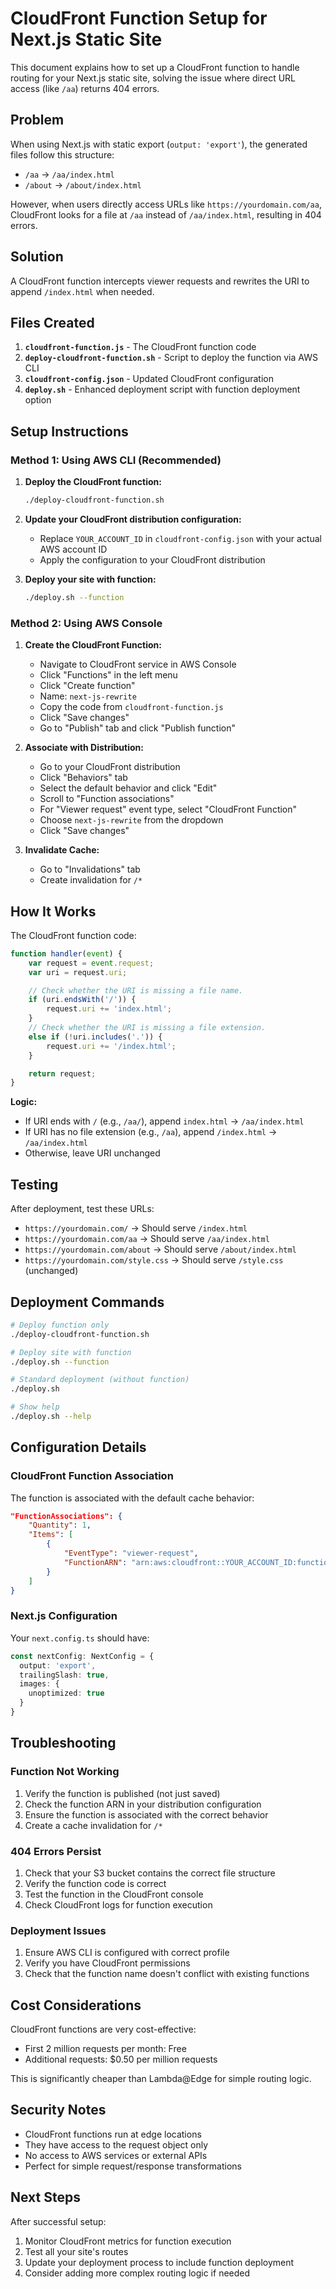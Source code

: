 # CloudFront Function Setup for Next.js Static Site

This document explains how to set up a CloudFront function to handle routing for your Next.js static site, solving the issue where direct URL access (like `/aa`) returns 404 errors.

## Problem

When using Next.js with static export (`output: 'export'`), the generated files follow this structure:
- `/aa` → `/aa/index.html`
- `/about` → `/about/index.html`

However, when users directly access URLs like `https://yourdomain.com/aa`, CloudFront looks for a file at `/aa` instead of `/aa/index.html`, resulting in 404 errors.

## Solution

A CloudFront function intercepts viewer requests and rewrites the URI to append `/index.html` when needed.

## Files Created

1. **`cloudfront-function.js`** - The CloudFront function code
2. **`deploy-cloudfront-function.sh`** - Script to deploy the function via AWS CLI
3. **`cloudfront-config.json`** - Updated CloudFront configuration
4. **`deploy.sh`** - Enhanced deployment script with function deployment option

## Setup Instructions

### Method 1: Using AWS CLI (Recommended)

1. **Deploy the CloudFront function:**
   ```bash
   ./deploy-cloudfront-function.sh
   ```

2. **Update your CloudFront distribution configuration:**
   - Replace `YOUR_ACCOUNT_ID` in `cloudfront-config.json` with your actual AWS account ID
   - Apply the configuration to your CloudFront distribution

3. **Deploy your site with function:**
   ```bash
   ./deploy.sh --function
   ```

### Method 2: Using AWS Console

1. **Create the CloudFront Function:**
   - Navigate to CloudFront service in AWS Console
   - Click "Functions" in the left menu
   - Click "Create function"
   - Name: `next-js-rewrite`
   - Copy the code from `cloudfront-function.js`
   - Click "Save changes"
   - Go to "Publish" tab and click "Publish function"

2. **Associate with Distribution:**
   - Go to your CloudFront distribution
   - Click "Behaviors" tab
   - Select the default behavior and click "Edit"
   - Scroll to "Function associations"
   - For "Viewer request" event type, select "CloudFront Function"
   - Choose `next-js-rewrite` from the dropdown
   - Click "Save changes"

3. **Invalidate Cache:**
   - Go to "Invalidations" tab
   - Create invalidation for `/*`

## How It Works

The CloudFront function code:

```javascript
function handler(event) {
    var request = event.request;
    var uri = request.uri;

    // Check whether the URI is missing a file name.
    if (uri.endsWith('/')) {
        request.uri += 'index.html';
    } 
    // Check whether the URI is missing a file extension.
    else if (!uri.includes('.')) {
        request.uri += '/index.html';
    }

    return request;
}
```

**Logic:**
- If URI ends with `/` (e.g., `/aa/`), append `index.html` → `/aa/index.html`
- If URI has no file extension (e.g., `/aa`), append `/index.html` → `/aa/index.html`
- Otherwise, leave URI unchanged

## Testing

After deployment, test these URLs:
- `https://yourdomain.com/` → Should serve `/index.html`
- `https://yourdomain.com/aa` → Should serve `/aa/index.html`
- `https://yourdomain.com/about` → Should serve `/about/index.html`
- `https://yourdomain.com/style.css` → Should serve `/style.css` (unchanged)

## Deployment Commands

```bash
# Deploy function only
./deploy-cloudfront-function.sh

# Deploy site with function
./deploy.sh --function

# Standard deployment (without function)
./deploy.sh

# Show help
./deploy.sh --help
```

## Configuration Details

### CloudFront Function Association

The function is associated with the default cache behavior:

```json
"FunctionAssociations": {
    "Quantity": 1,
    "Items": [
        {
            "EventType": "viewer-request",
            "FunctionARN": "arn:aws:cloudfront::YOUR_ACCOUNT_ID:function/next-js-rewrite"
        }
    ]
}
```

### Next.js Configuration

Your `next.config.ts` should have:

```typescript
const nextConfig: NextConfig = {
  output: 'export',
  trailingSlash: true,
  images: {
    unoptimized: true
  }
}
```

## Troubleshooting

### Function Not Working
1. Verify the function is published (not just saved)
2. Check the function ARN in your distribution configuration
3. Ensure the function is associated with the correct behavior
4. Create a cache invalidation for `/*`

### 404 Errors Persist
1. Check that your S3 bucket contains the correct file structure
2. Verify the function code is correct
3. Test the function in the CloudFront console
4. Check CloudFront logs for function execution

### Deployment Issues
1. Ensure AWS CLI is configured with correct profile
2. Verify you have CloudFront permissions
3. Check that the function name doesn't conflict with existing functions

## Cost Considerations

CloudFront functions are very cost-effective:
- First 2 million requests per month: Free
- Additional requests: $0.50 per million requests

This is significantly cheaper than Lambda@Edge for simple routing logic.

## Security Notes

- CloudFront functions run at edge locations
- They have access to the request object only
- No access to AWS services or external APIs
- Perfect for simple request/response transformations

## Next Steps

After successful setup:
1. Monitor CloudFront metrics for function execution
2. Test all your site's routes
3. Update your deployment process to include function deployment
4. Consider adding more complex routing logic if needed
